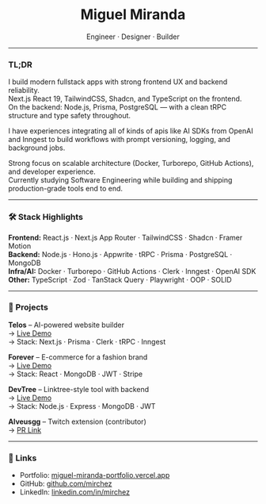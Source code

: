 <h1 align="center">Miguel Miranda</h1>
<p align="center">Engineer · Designer · Builder</p>

---

###  TL;DR

I build modern fullstack apps with strong frontend UX and backend reliability.  
Next.js React 19, TailwindCSS, Shadcn, and TypeScript on the frontend.  
On the backend: Node.js, Prisma, PostgreSQL — with a clean tRPC structure and type safety throughout.

I have experiences integrating all of kinds of apis  like AI SDKs from OpenAI and Inngest to build workflows with prompt versioning, logging, and background jobs.

Strong focus on scalable architecture (Docker, Turborepo, GitHub Actions), and developer experience.  
Currently studying Software Engineering while building and shipping production-grade tools end to end.

---

### 🛠️ Stack Highlights

**Frontend:** React.js · Next.js App Router · TailwindCSS · Shadcn · Framer Motion  
**Backend:** Node.js · Hono.js · Appwrite · tRPC · Prisma · PostgreSQL · MongoDB  
**Infra/AI:** Docker · Turborepo · GitHub Actions · Clerk · Inngest · OpenAI SDK  
**Other:** TypeScript · Zod · TanStack Query · Playwright · OOP · SOLID

---

### 🚀 Projects

**Telos** – AI-powered website builder  
→ [Live Demo](https://telos-steel.vercel.app)  
→ Stack: Next.js · Prisma · Clerk · tRPC · Inngest

**Forever** – E-commerce for a fashion brand  
→ [Live Demo](https://forever-ecommerce-teal.vercel.app)  
→ Stack: React · MongoDB · JWT · Stripe

**DevTree** – Linktree-style tool with backend  
→ [Live Demo](https://devtree-miguel-miranda.netlify.app)  
→ Stack: Node.js · Express · MongoDB · JWT

**Alveusgg** – Twitch extension (contributor)  
→ [PR Link](https://github.com/alveusgg/extension/pull/257)

---

### 🔗 Links

- Portfolio: [miguel-miranda-portfolio.vercel.app](https://miguel-miranda-portfolio.vercel.app)  
- GitHub: [github.com/mirchez](https://github.com/mirchez)  
- LinkedIn: [linkedin.com/in/mirchez](https://www.linkedin.com/in/mirchez)

